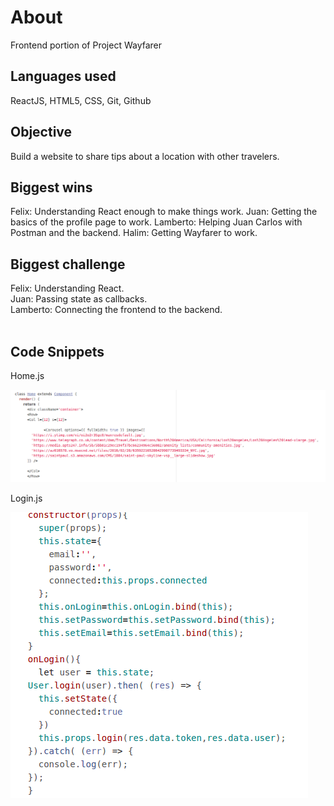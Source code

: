 # About
Frontend portion of Project Wayfarer

## Languages used

ReactJS, HTML5, CSS, Git, Github

## Objective

Build a website to share tips about a location with other travelers.

## Biggest wins

Felix: Understanding React enough to make things work.
Juan: Getting the basics of the profile page to work.
Lamberto: Helping Juan Carlos with Postman and the backend.
Halim: Getting Wayfarer to work.

## Biggest challenge

Felix: Understanding React.<br>
Juan: Passing state as callbacks.<br>
Lamberto: Connecting the frontend to the backend.<br>
<br> 

## Code Snippets

Home.js

![image of code, Homejs](screenshots/Homejs.png "Home")<br>

Login.js
        
![image of code, Loginjs](screenshots/Loginjs.png "Login")
